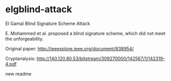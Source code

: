 # elgblind-attack
El Gamal Blind Signature Scheme Attack

E. Mohammed et al. proposed a blind signature scheme, which did not meet the unforgeability.

Original paper: http://ieeexplore.ieee.org/document/838954/

Cryptanalysis: http://140.120.80.53/bitstream/309270000/142567/1/142319-4.pdf

new readme
